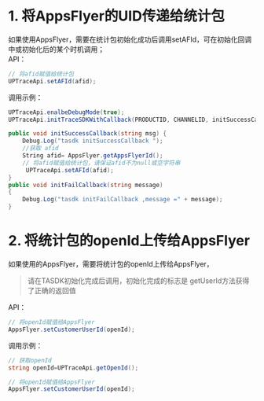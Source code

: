 # 1. 将AppsFlyer的UID传递给统计包

如果使用AppsFlyer，需要在统计包初始化成功后调用setAFId，可在初始化回调中或初始化后的某个时机调用；</br>
API：
```csharp
// 将afid赋值给统计包
UPTraceApi.setAFId(afid);
```
调用示例：
```csharp
UPTraceApi.enalbeDebugMode(true);
UPTraceApi.initTraceSDKWithCallback(PRODUCTID, CHANNELID, initSuccessCallback, initFailCallback);

public void initSuccessCallback(string msg) {
	Debug.Log("tasdk initSuccessCallback ");
	//获取 afid
	String afid= AppsFlyer.getAppsFlyerId(); 
	// 将afid赋值给统计包，请保证afid不为null或空字符串
	 UPTraceApi.setAFId(afid);
}
public void initFailCallback(string message)
{
	Debug.Log("tasdk initFailCallback ,message =" + message);
}
```

# 2. 将统计包的openId上传给AppsFlyer

如果使用的AppsFlyer，需要将统计包的openId上传给AppsFlyer，
> 请在TASDK初始化完成后调用，初始化完成的标志是 getUserId方法获得了正确的返回值


API：
```csharp
// 将openId赋值给AppsFlyer
AppsFlyer.setCustomerUserId(openId);
```
调用示例：
```csharp
// 获取openId
string openId=UPTraceApi.getOpenId();

// 将openId赋值给AppsFlyer
AppsFlyer.setCustomerUserId(openId);
```

